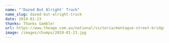 ```yaml
---
name: "'Dazed But Alright' Truck"
name_slug: dazed-but-alright-truck
date: 2019-01-23
thanks: Thanks Gamble!
url: https://www.theage.com.au/national/victoria/montague-street-bridge-strikes-again-after-lying-dormant-for-224-days-20190123-p50t72.html
image: /images/chumps/2019-01-23.jpg
---
```

